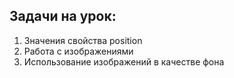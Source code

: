 ## Задачи на урок:

1. Значения свойства position
2. Работа с изображениями
3. Использование изображений в качестве фона









